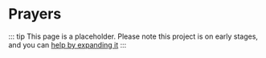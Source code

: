# Prayers

::: tip
This page is a placeholder.
Please note this project is on early stages, and you can [help by expanding it](/about/CONTRIBUTING)
:::
